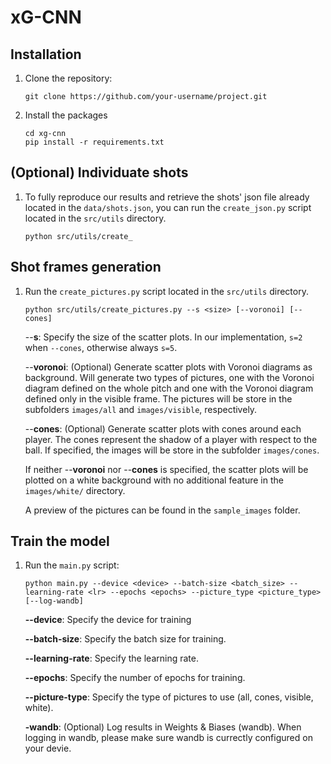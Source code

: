 # xG-CNN


## Installation

1. Clone the repository:

   ```shell
   git clone https://github.com/your-username/project.git

2. Install the packages
   ```shell
   cd xg-cnn
   pip install -r requirements.txt

## (Optional) Individuate shots
1. To fully reproduce our results and retrieve the shots' json file already located in the `data/shots.json`, you can run the `create_json.py` script located in the `src/utils` directory. 
   ```shell
   python src/utils/create_
   ```

## Shot frames generation
1. Run the `create_pictures.py` script located in the `src/utils` directory. 
   ```shell
   python src/utils/create_pictures.py --s <size> [--voronoi] [--cones]
   ```

    --**s**: Specify the size of the scatter plots. In our implementation, `s=2` when `--cones`, otherwise always `s=5`.  

    --**voronoi**: (Optional) Generate scatter plots with Voronoi diagrams as background. Will generate two types of pictures, one with the Voronoi diagram defined on the whole pitch and one with the Voronoi diagram defined only in the visible frame. The pictures will be store in the subfolders `images/all` and `images/visible`, respectively.
    
    --**cones**: (Optional) Generate scatter plots with cones around each player. The cones represent the shadow of a player with respect to the ball. If specified, the images will be store in the subfolder `images/cones`. 

    If neither --**voronoi** nor --**cones** is specified, the scatter plots will be plotted on a white background with no additional feature in the `images/white/` directory.

    A preview of the pictures can be found in the `sample_images` folder. 

## Train the model
1. Run the `main.py` script:
   ```shell
   python main.py --device <device> --batch-size <batch_size> --learning-rate <lr> --epochs <epochs> --picture_type <picture_type> [--log-wandb]
   ```

    **--device**: Specify the device for training

    **--batch-size**: Specify the batch size for training.

    **--learning-rate**: Specify the learning rate. 

    **--epochs**: Specify the number of epochs for training.

    **--picture-type**: Specify the type of pictures to use (all, cones, visible, white).

    **-wandb**: (Optional) Log results in Weights & Biases (wandb). When logging in wandb, please make sure wandb is currectly configured on your devie.
